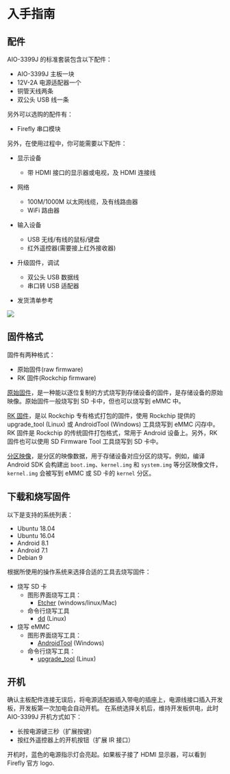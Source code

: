 # 入手指南

## 配件

AIO-3399J 的标准套装包含以下配件：

* AIO-3399J 主板一块
* 12V-2A 电源适配器一个
* 铜管天线两条
* 双公头 USB 线一条

另外可以选购的配件有：

* Firefly 串口模块

另外，在使用过程中，你可能需要以下配件：

*    显示设备
     * 带 HDMI 接口的显示器或电视，及 HDMI 连接线
*    网络
     *   100M/1000M 以太网线缆，及有线路由器
     *   WiFi 路由器
*    输入设备
     *   USB 无线/有线的鼠标/键盘
     *   红外遥控器(需要接上红外接收器)
*    升级固件，调试
     *   双公头 USB 数据线
     *   串口转 USB 适配器

*    发货清单参考

![](img/AIO-3399J_start1.jpg)

 <a id="firmware-format"></a>

## 固件格式

固件有两种格式：

- 原始固件(raw firmware)
- RK 固件(Rockchip firmware)

<a id="raw-firmware-format"></a>

[原始固件]，是一种能以逐位复制的方式烧写到存储设备的固件，是存储设备的原始映像。原始固件一般烧写到 SD 卡中，但也可以烧写到 eMMC 中。

<a id="rk-firmware-format"></a>

[RK 固件]，是以 Rockchip 专有格式打包的固件，使用 Rockchip 提供的 upgrade_tool (Linux) 或 AndroidTool (Windows) 工具烧写到 eMMC 闪存中。RK 固件是 Rockchip 的传统固件打包格式，常用于 Android 设备上。另外，RK 固件也可以使用 SD Firmware Tool 工具烧写到 SD 卡中。

<a id="partition-image"></a>

[分区映像]，是分区的映像数据，用于存储设备对应分区的烧写。例如，编译 Android SDK 会构建出 `boot.img`、`kernel.img` 和 `system.img` 等分区映像文件，`kernel.img` 会被写到 eMMC 或 SD 卡的 `kernel` 分区。

## 下载和烧写固件

以下是支持的系统列表：

* Ubuntu 18.04
* Ubuntu 16.04
* Android 8.1
* Android 7.1
* Debian 9

根据所使用的操作系统来选择合适的工具去烧写固件：

- 烧写 SD 卡
  + 图形界面烧写工具：
	* [Etcher] (windows/linux/Mac)
  + 命令行烧写工具
	* [dd] (Linux)
- 烧写 eMMC
  + 图形界面烧写工具：
	* [AndroidTool] (Windows)
  + 命令行烧写工具：
	* [upgrade_tool] (Linux)

## 开机

确认主板配件连接无误后，将电源适配器插入带电的插座上，电源线接口插入开发板，开发板第一次加电会自动开机。 在系统选择关机后，维持开发板供电，此时 AIO-3399J 开机方式如下：

*    长按电源键三秒（扩展按键）
*    按红外遥控器上的开机按钮（扩展 IR 接口）

开机时，蓝色的电源指示灯会亮起。如果板子接了 HDMI 显示器，可以看到 Firefly 官方 logo.

[RK 固件]:started.html#rk-firmware-format
[原始固件]:started.html#raw-firmware-format
[分区映像]:started.html#partition-image
[固件类型]:started.html#firmware-format
[Etcher]:upgrade_firmware_sd.html#Etcher
[dd]:upgrade_firmware_sd.html#dd
[AndroidTool]:upgrade_firmware.html#Androidtool
[upgrade_tool]:upgrade_firmware.html#upgrade_and_upgrade_tool